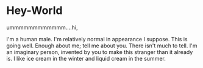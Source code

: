 # Hey-World

ummmmmmmmmmmm....hi,

I'm a human male.
I'm relatively normal in appearance I suppose.
This is going well. 
Enough about me; tell me about you.
There isn't much to tell. I'm an imaginary person, invented by you to make this stranger than it already is.
I like ice cream in the winter and liquid cream in the summer.

